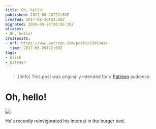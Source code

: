 ```yaml
---
title: Oh, hello!
published: 2017-08-20T22:00Z
created: 2017-08-20T22:00Z
migrated: 2024-09-24T20:06:39Z
aliases:
- Oh, hello!
crossposts:
- url: https://www.patreon.com/posts/13963414
  time: 2017-08-20T22:00Z
tags:
- birch
- patreon
---
```


> [!info]
> This post was originally intended for a [Patreon](../tags/patreon.md) audience.

# Oh, hello!

![](201708202200-birch.png)

He's recently reinvigorated his interest in the burger bed.
